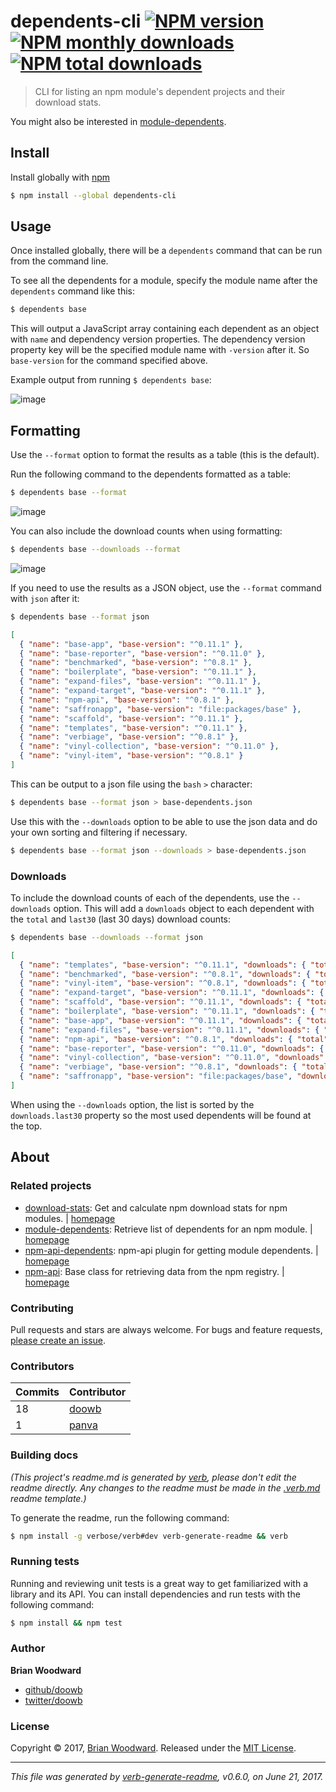 # dependents-cli [![NPM version](https://img.shields.io/npm/v/dependents-cli.svg?style=flat)](https://www.npmjs.com/package/dependents-cli) [![NPM monthly downloads](https://img.shields.io/npm/dm/dependents-cli.svg?style=flat)](https://npmjs.org/package/dependents-cli)  [![NPM total downloads](https://img.shields.io/npm/dt/dependents-cli.svg?style=flat)](https://npmjs.org/package/dependents-cli)

> CLI for listing an npm module's dependent projects and their download stats.

You might also be interested in [module-dependents](https://github.com/doowb/module-dependents).

## Install

Install globally with [npm](https://www.npmjs.com/)

```sh
$ npm install --global dependents-cli
```

## Usage

Once installed globally, there will be a `dependents` command that can be run from the command line.

To see all the dependents for a module, specify the module name after the `dependents` command like this:

```sh
$ dependents base
```

This will output a JavaScript array containing each dependent as an object with `name` and dependency version properties. The dependency version property key will be the specified module name with `-version` after it. So `base-version` for the command specified above.

Example output from running `$ dependents base`:

![image](https://cloud.githubusercontent.com/assets/995160/17226161/01775114-54d6-11e6-9c41-313a2b6eaf74.png)

## Formatting

Use the `--format` option to format the results as a table (this is the default).

Run the following command to the dependents formatted as a table:

```sh
$ dependents base --format
```

![image](https://cloud.githubusercontent.com/assets/995160/17226161/01775114-54d6-11e6-9c41-313a2b6eaf74.png)

You can also include the download counts when using formatting:

```sh
$ dependents base --downloads --format
```

![image](https://cloud.githubusercontent.com/assets/995160/17226185/235b8b88-54d6-11e6-93f8-4b6e686e932d.png)

If you need to use the results as a JSON object, use the `--format` command with `json` after it:

```sh
$ dependents base --format json
```

```json
[
  { "name": "base-app", "base-version": "^0.11.1" },
  { "name": "base-reporter", "base-version": "^0.11.0" },
  { "name": "benchmarked", "base-version": "^0.8.1" },
  { "name": "boilerplate", "base-version": "^0.11.1" },
  { "name": "expand-files", "base-version": "^0.11.1" },
  { "name": "expand-target", "base-version": "^0.11.1" },
  { "name": "npm-api", "base-version": "^0.8.1" },
  { "name": "saffronapp", "base-version": "file:packages/base" },
  { "name": "scaffold", "base-version": "^0.11.1" },
  { "name": "templates", "base-version": "^0.11.1" },
  { "name": "verbiage", "base-version": "^0.8.1" },
  { "name": "vinyl-collection", "base-version": "^0.11.0" },
  { "name": "vinyl-item", "base-version": "^0.8.1" }
]
```

This can be output to a json file using the `bash` `>` character:

```sh
$ dependents base --format json > base-dependents.json
```

Use this with the `--downloads` option to be able to use the json data and do your own sorting and filtering if necessary.

```sh
$ dependents base --format json --downloads > base-dependents.json
```

### Downloads

To include the download counts of each of the dependents, use the `--downloads` option. This will add a `downloads` object to each dependent with the `total` and `last30` (last 30 days) download counts:

```sh
$ dependents base --downloads --format json
```

```json
[
  { "name": "templates", "base-version": "^0.11.1", "downloads": { "total": 124383, "last30": 14517 } },
  { "name": "benchmarked", "base-version": "^0.8.1", "downloads": { "total": 528830, "last30": 5301 } },
  { "name": "vinyl-item", "base-version": "^0.8.1", "downloads": { "total": 6045, "last30": 5019 } },
  { "name": "expand-target", "base-version": "^0.11.1", "downloads": { "total": 4341, "last30": 577 } },
  { "name": "scaffold", "base-version": "^0.11.1", "downloads": { "total": 4212, "last30": 532 } },
  { "name": "boilerplate", "base-version": "^0.11.1", "downloads": { "total": 8845, "last30": 478 } },
  { "name": "base-app", "base-version": "^0.11.1", "downloads": { "total": 1091, "last30": 471 } },
  { "name": "expand-files", "base-version": "^0.11.1", "downloads": { "total": 7235, "last30": 399 } },
  { "name": "npm-api", "base-version": "^0.8.1", "downloads": { "total": 629, "last30": 52 } },
  { "name": "base-reporter", "base-version": "^0.11.0", "downloads": { "total": 103, "last30": 16 } },
  { "name": "vinyl-collection", "base-version": "^0.11.0", "downloads": { "total": 101, "last30": 15 } },
  { "name": "verbiage", "base-version": "^0.8.1", "downloads": { "total": 77, "last30": 7 } },
  { "name": "saffronapp", "base-version": "file:packages/base", "downloads": { "total": 112, "last30": 5 } }
]
```

When using the `--downloads` option, the list is sorted by the `downloads.last30` property so the most used dependents will be found at the top.

## About

### Related projects

* [download-stats](https://www.npmjs.com/package/download-stats): Get and calculate npm download stats for npm modules. | [homepage](https://github.com/doowb/download-stats "Get and calculate npm download stats for npm modules.")
* [module-dependents](https://www.npmjs.com/package/module-dependents): Retrieve list of dependents for an npm module. | [homepage](https://github.com/doowb/module-dependents "Retrieve list of dependents for an npm module.")
* [npm-api-dependents](https://www.npmjs.com/package/npm-api-dependents): npm-api plugin for getting module dependents. | [homepage](https://github.com/doowb/npm-api-dependents "npm-api plugin for getting module dependents.")
* [npm-api](https://www.npmjs.com/package/npm-api): Base class for retrieving data from the npm registry. | [homepage](https://github.com/doowb/npm-api "Base class for retrieving data from the npm registry.")

### Contributing

Pull requests and stars are always welcome. For bugs and feature requests, [please create an issue](../../issues/new).

### Contributors

| **Commits** | **Contributor** |  
| --- | --- |  
| 18 | [doowb](https://github.com/doowb) |  
| 1  | [panva](https://github.com/panva) |  

### Building docs

_(This project's readme.md is generated by [verb](https://github.com/verbose/verb-generate-readme), please don't edit the readme directly. Any changes to the readme must be made in the [.verb.md](.verb.md) readme template.)_

To generate the readme, run the following command:

```sh
$ npm install -g verbose/verb#dev verb-generate-readme && verb
```

### Running tests

Running and reviewing unit tests is a great way to get familiarized with a library and its API. You can install dependencies and run tests with the following command:

```sh
$ npm install && npm test
```

### Author

**Brian Woodward**

* [github/doowb](https://github.com/doowb)
* [twitter/doowb](https://twitter.com/doowb)

### License

Copyright © 2017, [Brian Woodward](https://github.com/doowb).
Released under the [MIT License](LICENSE).

***

_This file was generated by [verb-generate-readme](https://github.com/verbose/verb-generate-readme), v0.6.0, on June 21, 2017._
